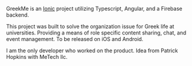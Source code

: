 GreekMe is an [Ionic](http://ionicframework.com/docs/) project utilizing Typescript, Angular, and a Firebase backend.

This project was built to solve the organization issue for Greek life at universities. Providing a means of role specific content sharing, chat, and event management. 
To be released on iOS and Android.

I am the only developer who worked on the product. Idea from Patrick Hopkins with MeTech llc.
